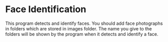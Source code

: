# Face Identification
This program detects and identify faces. You should add face photographs in folders which are stored in images folder. 
The name you give to the folders will be shown by the program when it detects and identify a face.

